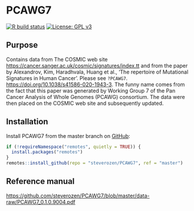 
<!-- README.md is generated from README.Rmd. Please edit that file -->

# PCAWG7

<!-- badges: start -->

[![R build
status](https://github.com/steverozen/PCAWG7/workflows/R-CMD-check/badge.svg)](https://github.com/steverozen/PCAWG7/actions)
[![License: GPL
v3](https://img.shields.io/badge/License-GPLv3-blue.svg)](https://www.gnu.org/licenses/gpl-3.0)

<!-- badges: end -->

## Purpose

Contains data from The COSMIC web site
<https://cancer.sanger.ac.uk/cosmic/signatures/index.tt> and from the
paper by Alexandrov, Kim, Haradhvala, Huang et al., ‘The repertoire of
Mutational Signatures in Human Cancer’. Please see `?PCAWG7`.
<https://doi.org/10.1038/s41586-020-1943-3>. The funny name comes from
the fact that this paper was generated by Working Group 7 of the Pan
Cancer Analysis of Whole Genomes (PCAWG) consortium. The data were then
placed on the COSMIC web site and subsequently updated.

## Installation

Install PCAWG7 from the master branch on [GitHub](https://github.com/):

``` r
if (!requireNamespace("remotes", quietly = TRUE)) {
  install.packages("remotes")
}
remotes::install_github(repo = "steverozen/PCAWG7", ref = "master")
```

## Reference manual

<https://github.com/steverozen/PCAWG7/blob/master/data-raw/PCAWG7_0.1.0.9004.pdf>
